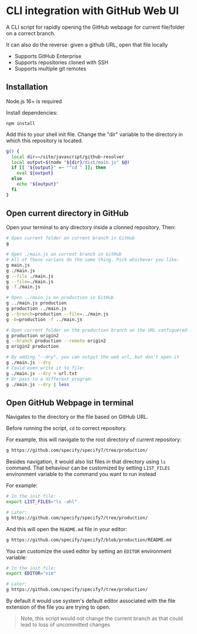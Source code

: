 # CLI integration with GitHub Web UI

A CLI script for rapidly opening the GitHub webpage for current file/folder on a
correct branch.

It can also do the reverse: given a github URL, open that file locally

- Supports GitHub Enterprise
- Supports repositories cloned with SSH
- Supports multiple git remotes

## Installation

Node.js 16+ is required

Install dependencies:

```
npm install
```

Add this to your shell init file. Change the "dir" variable to the directory
in which this repository is located.

```sh
g() {
  local dir=~/site/javascript/github-resolver
  local output=$(node "${dir}/dist/main.js" $@)
  if [[ "${output}" =~ "^cd " ]]; then
    eval ${output}
  else
    echo "${output}"
  fi
}

```

## Open current directory in GitHub

Open your terminal to any directory inside a clonned repository. Then:

```sh
# Open current folder on current branch in GitHub
g

# Open ./main.js on current branch in GitHub
# All of these varians do the same thing. Pick whichever you like:
g main.js
g ./main.js
g --file ./main.js
g --file=./main.js
g -f./main.js

# Open ../main.js on production in GitHub
g ../main.js production
g production ../main.js
g --branch=production --file=../main.js
g -b=production -f ../main.js

# Open current folder on the production branch on the URL configuered for git remote "origin2"
g production origin2
g --branch production --remote origin2
g origin2 production

# By adding "--dry", you can output the web url, but don't open it
g ./main.js --dry
# Could even write it to file:
g ./main.js --dry > url.txt
# Or pass to a different program:
g ./main.js --dry | less
```

## Open GitHub Webpage in terminal

Navigates to the directory or the file based on GitHub URL.

Before running the script, `cd` to correct repository.

For example, this will navigate to the root directory of current repository:

```sh
g https://github.com/specify/specify7/tree/production/
```

Besides navigation, it would also list files in that directory using `ls`
command. That behaviour can be customized by setting `LIST_FILES` environment
variable to the command you want to run instead

For example:

```sh
# In the init file:
export LIST_FILES="ls -ahl"

# Later:
g https://github.com/specify/specify7/tree/production/
```

And this will open the `README.md` file in your editor:

```sh
g https://github.com/specify/specify7/blob/production/README.md
```

You can customize the used editor by setting an `EDITOR` environment variable:
```sh
# In the init file:
export EDITOR="vim"

# Later:
g https://github.com/specify/specify7/tree/production/
```

By default it would use system's default editor associated with the file
extension of the file you are trying to open.

> Note, this script would not change the current branch as that could lead to
> loss of uncommitted changes